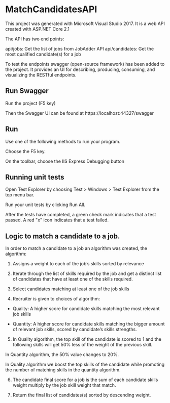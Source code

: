 # MatchCandidatesAPI

This project was generated with Microsoft Visual Studio 2017. It is a web API created with ASP.NET Core 2.1 

The API has two end points:

api/jobs: Get the list of jobs from JobAdder API
api/candidates: Get the most qualified candidate(s) for a job

To test the endpoints swagger (open-source framework) has been added to the project. 
It provides an UI for describing, producing, consuming, and visualizing the RESTful endpoints.

## Run Swagger

Run the project (F5 key)

Then the Swagger UI can be found at https://localhost:44327/swagger

## Run

Use one of the following methods to run your program.

Choose the F5 key.

On the toolbar, choose the IIS Express Debugging button

## Running unit tests

Open Test Explorer by choosing Test > Windows > Test Explorer from the top menu bar.

Run your unit tests by clicking Run All.

After the tests have completed, a green check mark indicates that a test passed. A red "x" icon indicates that a test failed.

## Logic to match a candidate to a job.

In order to match a candidate to a job an algorithm was created, the algorithm:

1.	Assigns a weight to each of the job’s skills sorted by relevance

2.	Iterate through the list of skills required by the job and get a distinct list of candidates that have at least one of the skills required.

3.	Select candidates matching at least one of the job skills

4.	Recruiter is given to choices of algorithm:

-  Quality:  A higher score for candidate skills matching the most relevant job skills

- Quantity: A higher score for candidate skills matching the bigger amount of relevant job skills, scored by candidate’s skills strengths.

5.	In Quality algorithm, the top skill of the candidate is scored to 1 and the following skills will get 50% less of the weight of the previous skill.

In Quantity algorithm, the 50% value changes to 20%. 

In Quality algorithm we boost the top skills of the candidate while promoting the number of matching skills in the quantity algorithm.

6.	The candidate final score for a job is the sum of each candidate skills weight multiply by the job skill weight that match.

7.	Return the final list of candidates(s) sorted by descending weight.
